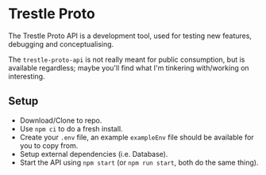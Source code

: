 # Trestle Proto
The Trestle Proto API is a development tool, used for testing new features, debugging and conceptualising.

The `trestle-proto-api` is not really meant for public consumption, but is available regardless; maybe you'll find what I'm tinkering with/working on interesting.

## Setup
* Download/Clone to repo.
* Use `npm ci` to do a fresh install.
* Create your `.env` file, an example `exampleEnv` file should be available for you to copy from.
* Setup external dependencies (i.e. Database).
* Start the API using `npm start` (or `npm run start`, both do the same thing).